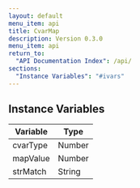 ```yaml
---
layout: default
menu_item: api
title: CvarMap
description: Version 0.3.0
menu_item: api
return_to:
  "API Documentation Index": /api/
sections:
  "Instance Variables": "#ivars"
---
```


## <a name="ivars"></a>Instance Variables

| Variable | Type |
| --- | --- |
| <a name="cvarType"></a>cvarType | Number |
| <a name="mapValue"></a>mapValue | Number |
| <a name="strMatch"></a>strMatch | String |

